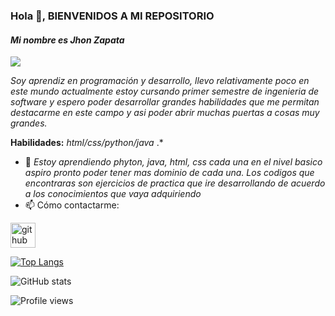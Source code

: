 ### Hola 👋, BIENVENIDOS A MI REPOSITORIO
#### *Mi nombre es Jhon Zapata*
![](https://github.com/Jhonzapata26/Aprendiendo-python/blob/master/artificial-intelligence.jpg)

*Soy aprendiz en programación y desarrollo, llevo relativamente poco en este mundo actualmente estoy cursando primer semestre de ingenieria de software y espero poder desarrollar grandes habilidades que me permitan destacarme en este campo y asi poder abrir muchas puertas a cosas muy grandes.*

**Habilidades:** *html/css/python/java*
.*
- 🌱 *Estoy aprendiendo phyton, java, html, css cada una en el nivel basico aspiro pronto poder tener mas dominio de cada una. Los codigos que encontraras son ejercicios de practica que ire desarrollando de acuerdo a los conocimientos que vaya adquiriendo*
- 📫 Cómo contactarme:


[<img src='https://cdn.jsdelivr.net/npm/simple-icons@3.0.1/icons/github.svg' alt='github' height='40'>](https://github.com/Jhonzapata26)  

[![Top Langs](https://github-readme-stats.vercel.app/api/top-langs/?username=Jhonzapata26)](https://github.com/anuraghazra/github-readme-stats)

![GitHub stats](https://github-readme-stats.vercel.app/api?username=Jhonzapata26&show_icons=true)  

![Profile views](https://gpvc.arturio.dev/Jhonzapata26)  
